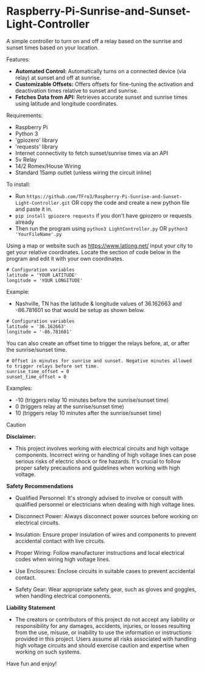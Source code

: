 # Raspberry-Pi-Sunrise-and-Sunset-Light-Controller
A simple controller to turn on and off a relay based on the sunrise and sunset times based on your location.

Features: 
- **Automated Control:** Automatically turns on a connected device (via relay) at sunset and off at sunrise.
- **Customizable Offsets:** Offers offsets for fine-tuning the activation and deactivation times relative to sunset and sunrise.
- **Fetches Data from API:** Retrieves accurate sunset and sunrise times using latitude and longitude coordinates.

Requirements: 
- Raspberry Pi
- Python 3
- 'gpiozero' library
- 'requests' library
- Internet connectivity to fetch sunset/sunrise times via an API
- 5v Relay
- 14/2 Romex/House Wiring
- Standard 15amp outlet (unless wiring the circuit inline)

To install:
- Run ```https://github.com/TFro3/Raspberry-Pi-Sunrise-and-Sunset-Light-Controller.git``` OR copy the code and create a new python file and paste it in.
- ```pip install gpiozero requests``` if you don't have gpiozero or requests already
- Then run the program using ```python3 LightController.py``` OR ```python3 'YourFileName'.py```

Using a map or website such as https://www.latlong.net/ input your city to get your relative coordinates. Locate the section of code below in the program and edit it with your own coordinates.
```python3
# Configuration variables
latitude = 'YOUR LATITUDE'
longitude = 'YOUR LONGITUDE'
```
Example: 
- Nashville, TN has the latitude & longitude values of 36.162663 and -86.781601 so that would be setup as shown below.
```python3
# Configuration variables
latitude = '36.162663'
longitude = '-86.781601'
```

You can also create an offset time to trigger the relays before, at, or after the sunrise/sunset time. 

```python3
# Offset in minutes for sunrise and sunset. Negative minutes allowed to trigger relays before set time.
sunrise_time_offset = 0
sunset_time_offset = 0
```
Examples:
- -10 (triggers relay 10 minutes before the sunrise/sunset time)
- 0 (triggers relay at the sunrise/sunset time)
- 10 (triggers relay 10 minutes after the sunrise/sunset time)



> [!CAUTION]
> **Disclaimer:**
> 
> -  This project involves working with electrical circuits and high voltage components. Incorrect wiring or handling of high voltage lines can pose serious risks of electric shock or fire hazards. It's crucial to follow proper safety precautions and guidelines when working with high voltage.
> 
> **Safety Recommendations**
>
> - Qualified Personnel: It's strongly advised to involve or consult with qualified personnel or electricians when dealing with high voltage lines.
> 
> - Disconnect Power: Always disconnect power sources before working on electrical circuits.
> 
> - Insulation: Ensure proper insulation of wires and components to prevent accidental contact with live circuits.
> 
> - Proper Wiring: Follow manufacturer instructions and local electrical codes when wiring high voltage lines.
> 
> - Use Enclosures: Enclose circuits in suitable cases to prevent accidental contact.
> 
> - Safety Gear: Wear appropriate safety gear, such as gloves and goggles, when handling electrical components.
> 
>
> **Liability Statement**
>
> - The creators or contributors of this project do not accept any liability or responsibility for any damages, accidents, injuries, or losses resulting from the use, misuse, or inability to use the information or instructions provided in this project. Users assume all risks associated with handling high voltage circuits and should exercise caution and expertise when working on such systems.


Have fun and enjoy!
